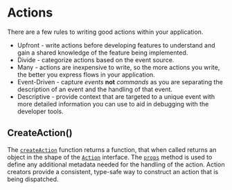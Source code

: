 # Actions

There are a few rules to writing good actions within your application.

* Upfront - write actions before developing features to understand and gain a shared knowledge of the feature being implemented.
* Divide - categorize actions based on the event source.
* Many - actions are inexpensive to write, so the more actions you write, the better you express flows in your application.
* Event-Driven - capture _events_ **not** _commands_ as you are separating the description of an event and the handling of that event.
* Descriptive - provide context that are targeted to a unique event with more detailed information you can use to aid in debugging with the developer tools.

## CreateAction\(\)

The [`createAction`](https://ngrx.io/api/store/createAction) function returns a function, that when called returns an object in the shape of the [`Action`](https://ngrx.io/api/store/Action) interface. The [`props`](https://ngrx.io/api/store/props) method is used to define any additional metadata needed for the handling of the action. Action creators provide a consistent, type-safe way to construct an action that is being dispatched.

